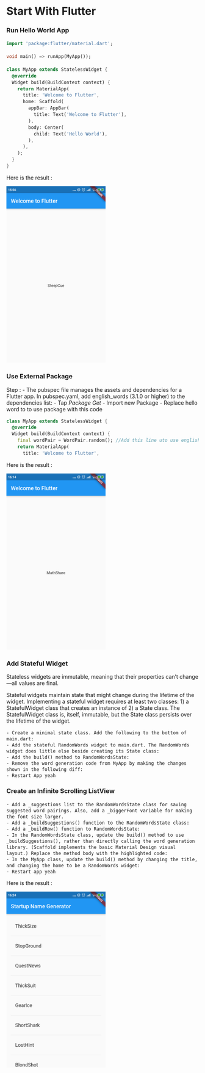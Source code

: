 # Start With Flutter
### Run Hello World App

```dart
import 'package:flutter/material.dart';

void main() => runApp(MyApp());

class MyApp extends StatelessWidget {
  @override
  Widget build(BuildContext context) {
    return MaterialApp(
      title: 'Welcome to Flutter',
      home: Scaffold(
        appBar: AppBar(
          title: Text('Welcome to Flutter'),
        ),
        body: Center(
          child: Text('Hello World'),
        ),
      ),
    );
  }
}
```
Here is the result :

<img src="images/startflutter2.png" width="260">


### Use External Package

Step :
    - The pubspec file manages the assets and dependencies for  a Flutter app. In pubspec.yaml, add english_words (3.1.0 or higher) to the dependencies list:
    - Tap *Package Get*
    - Import new Package
    - Replace hello word to to use package with this code
```dart
class MyApp extends StatelessWidget {
  @override
  Widget build(BuildContext context) {
    final wordPair = WordPair.random(); //Add this line uto use english word package
    return MaterialApp(
      title: 'Welcome to Flutter',
```

Here is the result :

<img src="images/startflutter3.png" width="260">


### Add Stateful Widget
Stateless widgets are immutable, meaning that their properties can’t change—all values are final.

Stateful widgets maintain state that might change during the lifetime of the widget. Implementing a stateful widget requires at least two classes: 1) a StatefulWidget class that creates an instance of 2) a State class. The StatefulWidget class is, itself, immutable, but the State class persists over the lifetime of the widget.

    - Create a minimal state class. Add the following to the bottom of main.dart:
    - Add the stateful RandomWords widget to main.dart. The RandomWords widget does little else beside creating its State class:
    - Add the build() method to RandomWordsState:
    - Remove the word generation code from MyApp by making the changes shown in the following diff:
    - Restart App yeah

### Create an Infinite Scrolling ListView
    - Add a _suggestions list to the RandomWordsState class for saving suggested word pairings. Also, add a _biggerFont variable for making the font size larger.
    - Add a _buildSuggestions() function to the RandomWordsState class:
    - Add a _buildRow() function to RandomWordsState:
    - In the RandomWordsState class, update the build() method to use _buildSuggestions(), rather than directly calling the word generation library. (Scaffold implements the basic Material Design visual layout.) Replace the method body with the highlighted code:
    - In the MyApp class, update the build() method by changing the title, and changing the home to be a RandomWords widget:
    - Restart app yeah

Here is the result :

<img src="images/startflutter4.png" width="260">



